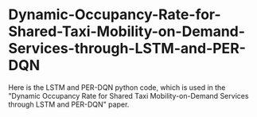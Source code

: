 # Dynamic-Occupancy-Rate-for-Shared-Taxi-Mobility-on-Demand-Services-through-LSTM-and-PER-DQN
Here is the LSTM and PER-DQN python code, which is used in the "Dynamic Occupancy Rate for Shared Taxi Mobility-on-Demand Services through LSTM and PER-DQN" paper.
